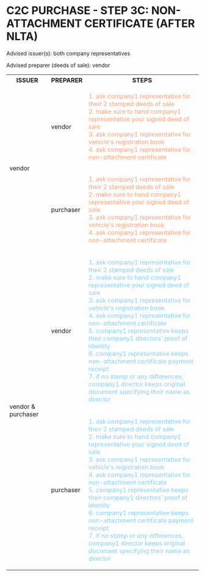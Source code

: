 # C2C PURCHASE - STEP 3C: NON-ATTACHMENT CERTIFICATE (AFTER NLTA)

Advised issuer(s): both company representatives

Advised preparer (deeds of sale): vendor

<table>
  <tr>
    <th>ISSUER</th>
    <th>PREPARER</th>
    <th>STEPS</th>
  </tr>

  <tr>
    <!-- ISSUER: vendor -->
    <!-- PREPARER: vendor -->
    <td rowspan="2">vendor</td>
    <td>vendor</td>
    <td style="color: lightsalmon;">
      <ol style="padding: 0; list-style-position: inside;">
        <li>ask company1 representative for their 2 stamped deeds of sale</li>
        <li>make sure to hand company1 representative your signed deed of sale</li>
        <li>ask company1 representative for vehicle's registration book</li>
        <li>ask company1 representative for non-attachment certificate</li>
      </ol>
    </td>
  </tr>
  <tr>
    <!-- ISSUER: vendor -->
    <!-- PREPARER: purchaser -->
    <td>purchaser</td>
    <td style="color: lightsalmon;">
      <ol style="padding: 0; list-style-position: inside;">
        <li>ask company1 representative for their 2 stamped deeds of sale</li>
        <li>make sure to hand company1 representative your signed deed of sale</li>
        <li>ask company1 representative for vehicle's registration book</li>
        <li>ask company1 representative for non-attachment certificate</li>
      </ol>
    </td>
  </tr>

  <tr>
    <!-- ISSUER: vendor & purchaser -->
    <!-- PREPARER: vendor -->
    <td rowspan="2">vendor & purchaser</td>
    <td>vendor</td>
    <td style="color: lightskyblue;">
      <ol style="padding: 0; list-style-position: inside;">
        <li>ask company1 representative for their 2 stamped deeds of sale</li>
        <li>make sure to hand company1 representative your signed deed of sale</li>
        <li>ask company1 representative for vehicle's registration book</li>
        <li>ask company1 representative for non-attachment certificate</li>
        <li>company1 representative keeps their company1 directors' proof of identity</li>
        <li>company1 representative keeps non-attachment certificate payment receipt</li>
        <li>if no stamp or any differences, company1 director keeps original document specifying their name as director</li>
      </ol>
    </td>
  </tr>
  <tr>
    <!-- ISSUER: vendor & purchaser -->
    <!-- PREPARER: purchaser -->
    <td>purchaser</td>
    <td style="color: lightskyblue;">
      <ol style="padding: 0; list-style-position: inside;">
        <li>ask company1 representative for their 2 stamped deeds of sale</li>
        <li>make sure to hand company1 representative your signed deed of sale</li>
        <li>ask company1 representative for vehicle's registration book</li>
        <li>ask company1 representative for non-attachment certificate</li>
        <li>company1 representative keeps their company1 directors' proof of identity</li>
        <li>company1 representative keeps non-attachment certificate payment receipt</li>
        <li>if no stamp or any differences, company1 director keeps original document specifying their name as director</li>
      </ol>
    </td>
  </tr>
</table>
